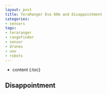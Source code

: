 ```yaml
---
layout: post
title: TeraRanger Evo 60m and disappointment
categories:
- sensors
tags:
- teraranger
- rangefinder
- sensor
- drones
- uav
- robots
---
```


* content
{:toc}

## Disappointment
